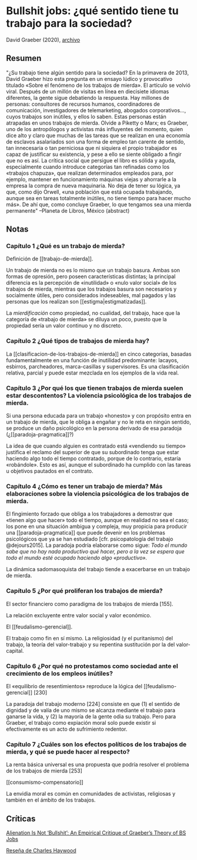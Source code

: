 # Bullshit jobs: ¿qué sentido tiene tu trabajo para la sociedad?
David Graeber (2020), [archivo](file:///home/sabhz/archivo/librero/graeber2020.pdf)

## Resumen

"¿Su trabajo tiene algún sentido para la sociedad? En la primavera de 2013, David Graeber hizo esta pregunta en un ensayo lúdico y provocativo titulado «Sobre el fenómeno de los trabajos de mierda». El artículo se volvió viral. Después de un millón de visitas en línea en diecisiete idiomas diferentes, la gente sigue debatiendo la respuesta. Hay millones de personas: consultores de recursos humanos, coordinadores de comunicación, investigadores de telemarketing, abogados corporativos…, cuyos trabajos son inútiles, y ellos lo saben. Estas personas están atrapadas en unos trabajos de mierda. Olvide a Piketty o Marx; es Graeber, uno de los antropólogos y activistas más influyentes del momento, quien dice alto y claro que muchas de las tareas que se realizan en una economía de esclavos asalariados son una forma de empleo tan carente de sentido, tan innecesaria o tan perniciosa que ni siquiera el propio trabajador es capaz de justificar su existencia, y pese a ello se siente obligado a fingir que no es así. La crítica social que persigue el libro es sólida y aguda, especialmente cuando introduce categorías tan refinadas como los «trabajos chapuza», que realizan determinados empleados para, por ejemplo, mantener en funcionamiento máquinas viejas y ahorrarle a la empresa la compra de nueva maquinaria. No deja de tener su lógica, ya que, como dijo Orwell, «una población que está ocupada trabajando, aunque sea en tareas totalmente inútiles, no tiene tiempo para hacer mucho más». De ahí que, como concluye Graeber, lo que tengamos sea una mierda permanente" –Planeta de Libros, México (abstract)

## Notas

### Capítulo 1 ¿Qué es un trabajo de mierda?

Definición de [[trabajo-de-mierda]].

Un trabajo de mierda no es lo mismo que un trabajo basura. Ambas son formas de opresión, pero poseen características distintas; la principal diferencia es la percepción de «inutilidad» o «nulo valor social» de los trabajos de mierda, mientras que los trabajos basura son necesarios y socialmente útiles, pero considerados indeseables, mal pagados y las personas que los realizan son [[estigma|estigmatizadas]].

La *mierdificación* como propiedad, no cualidad, del trabajo, hace que la categoría de «trabajo de mierda» se diluya un poco, puesto que la propiedad sería un valor continuo y no discreto.

### Capítulo 2 ¿Qué tipos de trabajos de mierda hay?

La [[clasificacion-de-los-trabajos-de-mierda]] en cinco categorías, basadas fundamentalmente en una función de inutilidad predominante: lacayos, esbirros, parcheadores, marca-casillas y supervisores. Es una clasificación relativa, parcial y puede estar mezclada en los ejemplos de la vida real.

### Capítulo 3 ¿Por qué los que tienen trabajos de mierda suelen estar descontentos? La violencia psicológica de los trabajos de mierda. 

Si una persona educada para un trabajo «honesto» y con propósito entra en un trabajo de mierda, que le obliga a engañar y no le reta en ningún sentido, se produce un daño psicológico en la persona derivado de esa paradoja (¿[[paradoja-pragmatica]]?)

La idea de que cuando alguien es contratado está «vendiendo su tiempo» justifica el reclamo del superior de que su subordinado tenga que estar haciendo algo todo el tiempo contratado, porque de lo contrario, estaría «robándole». Esto es así, aunque el subordinado ha cumplido con las tareas u objetivos pautados en el contrato.

### Capítulo 4 ¿Cómo es tener un trabajo de mierda? Más elaboraciones sobre la violencia psicológica de los trabajos de mierda.

El fingimiento forzado que obliga a los trabajadores a demostrar que «tienen algo que hacer» todo el tiempo, aunque en realidad no sea el caso; los pone en una situación ambigua y compleja, muy propicia para producir una [[paradoja-pragmatica]] que puede devenir en los problemas psicológicos que ya se han estudiado [cfr. psicopatología del trabajo @dejours2015]. La paradoja podría elaborarse como sigue: *Todo el mundo sabe que no hay nada productivo qué hacer, pero a la vez se espera que todo el mundo esté ocupado haciendo algo «productivo».*

La dinámica sadomasoquista del trabajo tiende a exacerbarse en un trabajo de mierda.

### Capítulo 5 ¿Por qué proliferan los trabajos de mierda?

El sector financiero como paradigma de los trabajos de mierda [155].

La relación excluyente entre valor social y valor económico.

El [[feudalismo-gerencial]].

El trabajo como fin en sí mismo. La religiosidad (y el puritanismo) del trabajo, la teoría del valor-trabajo y su repentina sustitución por la del valor-capital.

### Capítulo 6 ¿Por qué no protestamos como sociedad ante el crecimiento de los empleos inútiles?

El «equilibrio de resentimientos» reproduce la lógica del [[feudalismo-gerencial]] [230]

La paradoja del trabajo moderno [224] consiste en que (1) el sentido de dignidad y de valía de uno mismo se alcanza mediante el trabajo para ganarse la vida, y (2) la mayoría de la gente odia su trabajo. Pero para Graeber, el trabajo como expiación moral solo puede existir si efectivamente es un acto de sufrimiento redentor.

### Capítulo 7 ¿Cuáles son los efectos políticos de los trabajos de mierda, y qué se puede hacer al respecto?

La renta básica universal es una propuesta que podría resolver el problema de los trabajos de mierda [253]

[[consumismo-compensatorio]]

La envidia moral es común en comunidades de activistas, religiosas y también en el ámbito de los trabajos.

## Críticas

[Alienation Is Not ‘Bullshit’: An Empirical Critique of Graeber’s Theory of BS Jobs](https://journals.sagepub.com/doi/full/10.1177/09500170211015067)

[Reseña de Charles Haywood](https://theworthyhouse.com/2019/12/10/bullshit-jobs-a-theory-david-graeber/)

